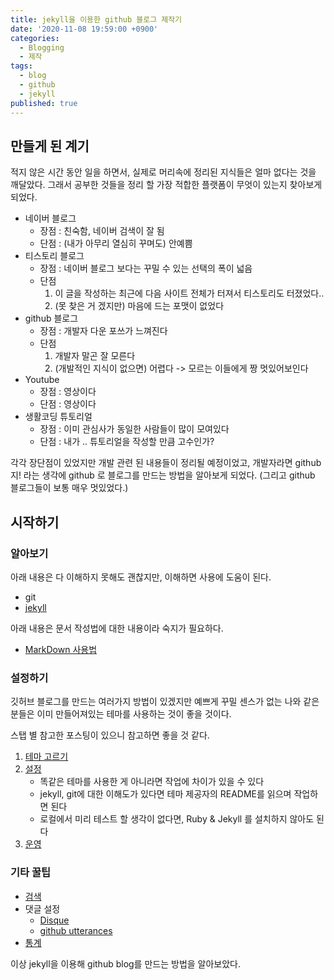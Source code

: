 ```yaml
---
title: jekyll을 이용한 github 블로그 제작기
date: '2020-11-08 19:59:00 +0900'
categories:
  - Blogging
  - 제작
tags:
  - blog
  - github
  - jekyll
published: true
---
```


## 만들게 된 계기
적지 않은 시간 동안 일을 하면서, 실제로 머리속에 정리된 지식들은 얼마 없다는 것을 깨달았다.
그래서 공부한 것들을 정리 할 가장 적합한 플랫폼이 무엇이 있는지 찾아보게 되었다.

* 네이버 블로그
    * 장점 : 친숙함, 네이버 검색이 잘 됨
    * 단점 : (내가 아무리 열심히 꾸며도) 안예쁨
* 티스토리 블로그
    * 장점 : 네이버 블로그 보다는 꾸밀 수 있는 선택의 폭이 넓음
    * 단점 
        1. 이 글을 작성하는 최근에 다음 사이트 전체가 터져서 티스토리도 터졌었다..
        1. (못 찾은 거 겠지만) 마음에 드는 포맷이 없었다
* github 블로그
    * 장점 : 개발자 다운 포쓰가 느껴진다
    * 단점
        1. 개발자 말곤 잘 모른다
        1. (개발적인 지식이 없으면) 어렵다 -> 모르는 이들에게 짱 멋있어보인다
* Youtube
    * 장점 : 영상이다
    * 단점 : 영상이다
* 생활코딩 튜토리얼
    * 장점 : 이미 관심사가 동일한 사람들이 많이 모여있다
    * 단점 : 내가 .. 튜토리얼을 작성할 만큼 고수인가?

각각 장단점이 있었지만 개발 관련 된 내용들이 정리될 예정이었고,
개발자라면 github 지! 라는 생각에 github 로 블로그를 만드는 방법을 알아보게 되었다.
(그리고 github 블로그들이 보통 매우 멋있었다.)



## 시작하기
### 알아보기
아래 내용은 다 이해하지 못해도 괜찮지만, 이해하면 사용에 도움이 된다.
* git
* [jekyll](http://t-robotics.blogspot.com/2016/04/jekyll.html#.X6vvr2gzaUk)

아래 내용은 문서 작성법에 대한 내용이라 숙지가 필요하다.
* [MarkDown 사용법](https://gist.github.com/ihoneymon/652be052a0727ad59601)



### 설정하기
깃허브 블로그를 만드는 여러가지 방법이 있겠지만 예쁘게 꾸밀 센스가 없는 나와 같은 분들은 이미 만들어져있는 테마를 사용하는 것이 좋을 것이다. 

스탭 별 참고한 포스팅이 있으니 참고하면 좋을 것 같다.

1. [테마 고르기](https://theorydb.github.io/envops/2019/05/02/envops-blog-theme/#jekyll-themes-%EA%B3%A0%EB%A5%B4%EA%B8%B0)
1. [설정](https://theorydb.github.io/envops/2019/05/03/envops-blog-github-pages-jekyll/)
	* 똑같은 테마를 사용한 게 아니라면 작업에 차이가 있을 수 있다
    * jekyll, git에 대한 이해도가 있다면 테마 제공자의 README를 읽으며 작업하면 된다
    * 로컬에서 미리 테스트 할 생각이 없다면, Ruby & Jekyll 를 설치하지 않아도 된다
1. [운영](https://theorydb.github.io/envops/2019/05/04/envops-blog-posting-prose-io/)



### 기타 꿀팁
* [검색](https://theorydb.github.io/envops/2019/05/11/envops-blog-tipue-search/)
* 댓글 설정
	* [Disque](https://17billion.github.io/jekyll/disqus/reply/2017/06/01/jekyll_disqus.html)
    * [github utterances](https://baek.dev/post/4/)
* [통계](https://analytics.google.com/analytics/web/#/)
    

이상 jekyll을 이용해 github blog를 만드는 방법을 알아보았다.
